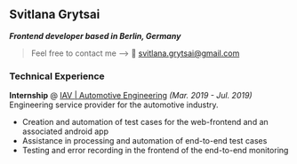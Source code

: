 ## Svitlana Grytsai

_**Frontend developer based in Berlin, Germany**_ 

> Feel free to contact me --> 
 :email: svitlana.grytsai@gmail.com
 
### Technical Experience
__Internship__ @ [IAV | Automotive Engineering](https://www.iav.com/) _(Mar. 2019 - Jul. 2019)_ </br>
 Engineering service provider for the automotive industry.
 
* Creation and automation of test cases for the web-frontend and an associated android app
* Assistance in processing and automation of end-to-end test cases
* Testing and error recording in the frontend of the end-to-end monitoring

